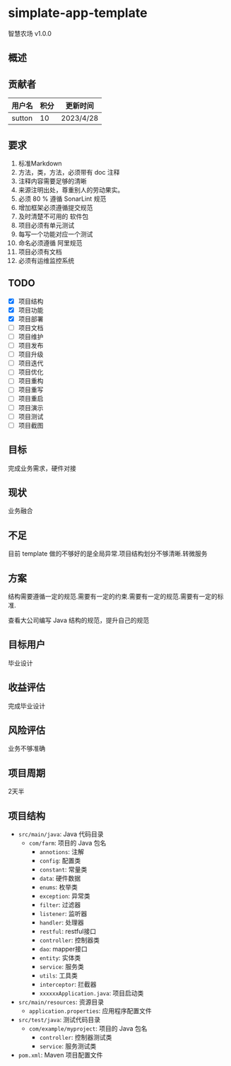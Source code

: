 # simplate-app-template
 

智慧农场 v1.0.0

## 概述



## 贡献者

| 用户名    | 积分  | 更新时间      |
|--------|-----|-----------|
| sutton | 10  | 2023/4/28 |

## 要求

1. 标准Markdown
2. 方法，类，方法，必须带有 doc 注释
3. 注释内容需要足够的清晰
4. 来源注明出处，尊重别人的劳动果实。
5. 必须 80 % 遵循 SonarLint 规范
6. 增加框架必须遵循提交规范
7. 及时清楚不可用的 软件包
8. 项目必须有单元测试
9. 每写一个功能对应一个测试
10. 命名必须遵循 阿里规范
11. 项目必须有文档
12. 必须有运维监控系统

## TODO

- [x] 项目结构
- [x] 项目功能
- [x] 项目部署
- [ ] 项目文档
- [ ] 项目维护
- [ ] 项目发布
- [ ] 项目升级
- [ ] 项目迭代
- [ ] 项目优化
- [ ] 项目重构
- [ ] 项目重写
- [ ] 项目重启
- [ ] 项目演示
- [ ] 项目测试
- [ ] 项目截图

## 目标

完成业务需求，硬件对接

## 现状

业务融合

## 不足

目前 template 做的不够好的是全局异常.项目结构划分不够清晰.转微服务

## 方案

结构需要遵循一定的规范.需要有一定的约束.需要有一定的规范.需要有一定的标准.

查看大公司编写 Java 结构的规范，提升自己的规范

## 目标用户

毕业设计

## 收益评估

完成毕业设计

## 风险评估

业务不够准确

## 项目周期

2天半

##       

## 项目结构

- `src/main/java`: Java 代码目录
    - `com/farm`: 项目的 Java 包名
        - `annotions`: 注解
        - `config`: 配置类
        - `constant`: 常量类
        - `data`: 硬件数据
        - `enums`: 枚举类
        - `exception`: 异常类
        - `filter`: 过滤器
        - `listener`: 监听器
        - `handler`: 处理器
        - `restful`: restful接口
        - `controller`: 控制器类
        - `dao`: mapper接口
        - `entity`: 实体类
        - `service`: 服务类
        - `utils`: 工具类
        - `interceptor`: 拦截器
        - `xxxxxxApplication.java`: 项目启动类
- `src/main/resources`: 资源目录
    - `application.properties`: 应用程序配置文件
- `src/test/java`: 测试代码目录
    - `com/example/myproject`: 项目的 Java 包名
        - `controller`: 控制器测试类
        - `service`: 服务测试类
- `pom.xml`: Maven 项目配置文件


